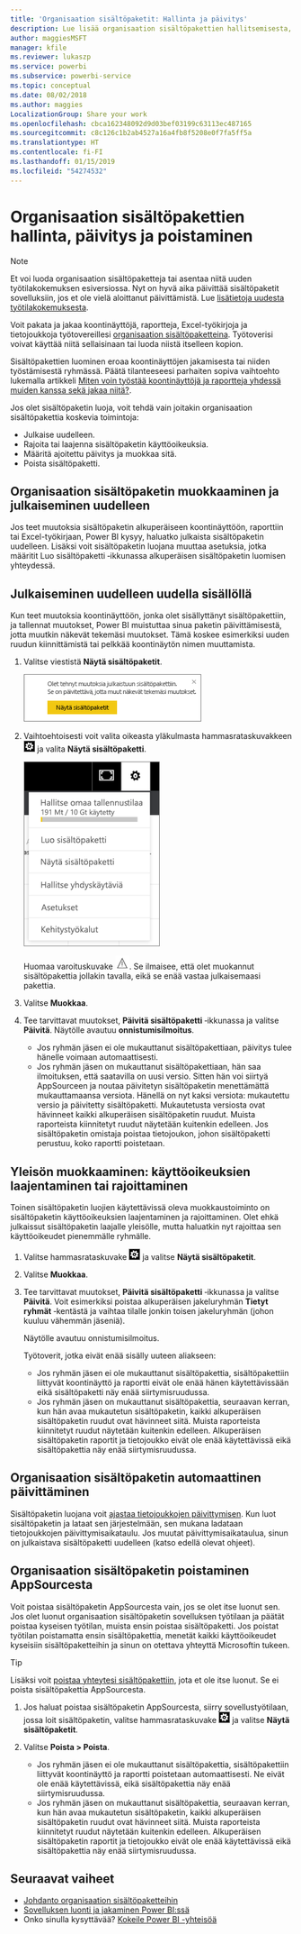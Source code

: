 ```yaml
---
title: 'Organisaation sisältöpaketit: Hallinta ja päivitys'
description: Lue lisää organisaation sisältöpakettien hallitsemisesta, päivittämisestä ja poistamisesta Power BI:ssä.
author: maggiesMSFT
manager: kfile
ms.reviewer: lukaszp
ms.service: powerbi
ms.subservice: powerbi-service
ms.topic: conceptual
ms.date: 08/02/2018
ms.author: maggies
LocalizationGroup: Share your work
ms.openlocfilehash: cbca162348092d9d03bef03199c63113ec487165
ms.sourcegitcommit: c8c126c1b2ab4527a16a4fb8f5208e0f7fa5ff5a
ms.translationtype: HT
ms.contentlocale: fi-FI
ms.lasthandoff: 01/15/2019
ms.locfileid: "54274532"
---
```

# <a name="manage-update-and-delete-organizational-content-packs"></a>Organisaation sisältöpakettien hallinta, päivitys ja poistaminen
> [!NOTE]
> Et voi luoda organisaation sisältöpaketteja tai asentaa niitä uuden työtilakokemuksen esiversiossa. Nyt on hyvä aika päivittää sisältöpaketit sovelluksiin, jos et ole vielä aloittanut päivittämistä. Lue [lisätietoja uudesta työtilakokemuksesta](service-create-the-new-workspaces.md).
> 

Voit pakata ja jakaa koontinäyttöjä, raportteja, Excel-työkirjoja ja tietojoukkoja työtovereillesi [organisaation sisältöpaketteina](service-organizational-content-pack-introduction.md). Työtoverisi voivat käyttää niitä sellaisinaan tai luoda niistä itselleen kopion.

Sisältöpakettien luominen eroaa koontinäyttöjen jakamisesta tai niiden työstämisestä ryhmässä. Päätä tilanteeseesi parhaiten sopiva vaihtoehto lukemalla artikkeli [Miten voin työstää koontinäyttöjä ja raportteja yhdessä muiden kanssa sekä jakaa niitä?](service-how-to-collaborate-distribute-dashboards-reports.md).

Jos olet sisältöpaketin luoja, voit tehdä vain joitakin organisaation sisältöpakettia koskevia toimintoja:

* Julkaise uudelleen.
* Rajoita tai laajenna sisältöpaketin käyttöoikeuksia.
* Määritä ajoitettu päivitys ja muokkaa sitä.
* Poista sisältöpaketti.

## <a name="modify-and-re-publish-an-organizational-content-pack"></a>Organisaation sisältöpaketin muokkaaminen ja julkaiseminen uudelleen
Jos teet muutoksia sisältöpaketin alkuperäiseen koontinäyttöön, raporttiin tai Excel-työkirjaan, Power BI kysyy, haluatko julkaista sisältöpaketin uudelleen. Lisäksi voit sisältöpaketin luojana muuttaa asetuksia, jotka määritit Luo sisältöpaketti ‑ikkunassa alkuperäisen sisältöpaketin luomisen yhteydessä. 

## <a name="republish-with-new-content"></a>Julkaiseminen uudelleen uudella sisällöllä
Kun teet muutoksia koontinäyttöön, jonka olet sisällyttänyt sisältöpakettiin, ja tallennat muutokset, Power BI muistuttaa sinua paketin päivittämisestä, jotta muutkin näkevät tekemäsi muutokset. Tämä koskee esimerkiksi uuden ruudun kiinnittämistä tai pelkkää koontinäytön nimen muuttamista.

1. Valitse viestistä **Näytä sisältöpaketit**.
   
   ![](media/service-organizational-content-pack-manage-update-delete/pbi_contpkchangesmessage.png)
2. Vaihtoehtoisesti voit valita oikeasta yläkulmasta hammasrataskuvakkeen ![](media/service-organizational-content-pack-manage-update-delete/cog.png) ja valita **Näytä sisältöpaketti**.
   
   ![](media/service-organizational-content-pack-manage-update-delete/pbi_contpkview.png)
   
   Huomaa varoituskuvake ![](media/service-organizational-content-pack-manage-update-delete/pbi_contpkwarningicon.png).  Se ilmaisee, että olet muokannut sisältöpakettia jollakin tavalla, eikä se enää vastaa julkaisemaasi pakettia.
3. Valitse **Muokkaa**.  
4. Tee tarvittavat muutokset, **Päivitä sisältöpaketti** ‑ikkunassa ja valitse **Päivitä**. Näytölle avautuu **onnistumisilmoitus**.
   
   * Jos ryhmän jäsen ei ole mukauttanut sisältöpakettiaan, päivitys tulee hänelle voimaan automaattisesti.
   * Jos ryhmän jäsen on mukauttanut sisältöpakettiaan, hän saa ilmoituksen, että saatavilla on uusi versio.  Sitten hän voi siirtyä AppSourceen ja noutaa päivitetyn sisältöpaketin menettämättä mukauttamaansa versiota.  Hänellä on nyt kaksi versiota: mukautettu versio ja päivitetty sisältöpaketti.  Mukautetusta versiosta ovat hävinneet kaikki alkuperäisen sisältöpaketin ruudut.  Muista raporteista kiinnitetyt ruudut näytetään kuitenkin edelleen. Jos sisältöpaketin omistaja poistaa tietojoukon, johon sisältöpaketti perustuu, koko raportti poistetaan.  

## <a name="update-the-audience-expand-or-restrict-access"></a>Yleisön muokkaaminen: käyttöoikeuksien laajentaminen tai rajoittaminen
Toinen sisältöpaketin luojien käytettävissä oleva muokkaustoiminto on sisältöpaketin käyttöoikeuksien laajentaminen ja rajoittaminen.  Olet ehkä julkaissut sisältöpaketin laajalle yleisölle, mutta haluatkin nyt rajoittaa sen käyttöoikeudet pienemmälle ryhmälle.  

1. Valitse hammasrataskuvake ![](media/service-organizational-content-pack-manage-update-delete/cog.png) ja valitse **Näytä sisältöpaketit**.
2. Valitse **Muokkaa**. 
3. Tee tarvittavat muutokset, **Päivitä sisältöpaketti** ‑ikkunassa ja valitse **Päivitä**. Voit esimerkiksi poistaa alkuperäisen jakeluryhmän **Tietyt ryhmät** ‑kentästä ja vaihtaa tilalle jonkin toisen jakeluryhmän (johon kuuluu vähemmän jäseniä).
   
   Näytölle avautuu onnistumisilmoitus.
   
   Työtoverit, jotka eivät enää sisälly uuteen aliakseen:
   
   * Jos ryhmän jäsen ei ole mukauttanut sisältöpakettia, sisältöpakettiin liittyvät koontinäyttö ja raportti eivät ole enää hänen käytettävissään eikä sisältöpaketti näy enää siirtymisruudussa.
   * Jos ryhmän jäsen on mukauttanut sisältöpakettia, seuraavan kerran, kun hän avaa mukautetun sisältöpaketin, kaikki alkuperäisen sisältöpaketin ruudut ovat hävinneet siitä.  Muista raporteista kiinnitetyt ruudut näytetään kuitenkin edelleen. Alkuperäisen sisältöpaketin raportit ja tietojoukko eivät ole enää käytettävissä eikä sisältöpakettia näy enää siirtymisruudussa.   

## <a name="refresh-an-organizational-content-pack"></a>Organisaation sisältöpaketin automaattinen päivittäminen
Sisältöpaketin luojana voit [ajastaa tietojoukkojen päivittymisen](refresh-data.md).  Kun luot sisältöpaketin ja lataat sen järjestelmään, sen mukana ladataan tietojoukkojen päivittymisaikataulu. Jos muutat päivittymisaikataulua, sinun on julkaistava sisältöpaketti uudelleen (katso edellä olevat ohjeet).

## <a name="delete-an-organizational-content-pack-from-appsource"></a>Organisaation sisältöpaketin poistaminen AppSourcesta
Voit poistaa sisältöpaketin AppSourcesta vain, jos se olet itse luonut sen. Jos olet luonut organisaation sisältöpaketin sovelluksen työtilaan ja päätät poistaa kyseisen työtilan, muista ensin poistaa sisältöpaketti. Jos poistat työtilan poistamatta ensin sisältöpakettia, menetät kaikki käyttöoikeudet kyseisiin sisältöpaketteihin ja sinun on otettava yhteyttä Microsoftin tukeen. 

> [!TIP]
> Lisäksi voit [poistaa yhteytesi sisältöpakettiin](service-organizational-content-pack-disconnect.md), jota et ole itse luonut. Se ei poista sisältöpakettia AppSourcesta.
> 
> 

1. Jos haluat poistaa sisältöpaketin AppSourcesta, siirry sovellustyötilaan, jossa loit sisältöpaketin, valitse hammasrataskuvake ![](media/service-organizational-content-pack-manage-update-delete/cog.png) ja valitse **Näytä sisältöpaketit**.
2. Valitse **Poista \> Poista**. 
   
   * Jos ryhmän jäsen ei ole mukauttanut sisältöpakettia, sisältöpakettiin liittyvät koontinäyttö ja raportti poistetaan automaattisesti. Ne eivät ole enää käytettävissä, eikä sisältöpakettia näy enää siirtymisruudussa.
   * Jos ryhmän jäsen on mukauttanut sisältöpakettia, seuraavan kerran, kun hän avaa mukautetun sisältöpaketin, kaikki alkuperäisen sisältöpaketin ruudut ovat hävinneet siitä.  Muista raporteista kiinnitetyt ruudut näytetään kuitenkin edelleen. Alkuperäisen sisältöpaketin raportit ja tietojoukko eivät ole enää käytettävissä eikä sisältöpakettia näy enää siirtymisruudussa.   

## <a name="next-steps"></a>Seuraavat vaiheet
* [Johdanto organisaation sisältöpaketteihin](service-organizational-content-pack-introduction.md)
* [Sovelluksen luonti ja jakaminen Power BI:ssä](service-create-distribute-apps.md) 
* Onko sinulla kysyttävää? [Kokeile Power BI -yhteisöä](http://community.powerbi.com/)

